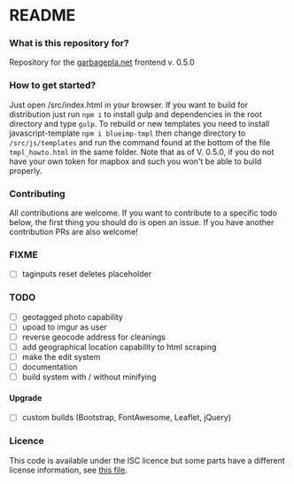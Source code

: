 # README #

### What is this repository for?
Repository for the [garbagepla.net](https://garbagepla.net) frontend v. 0.5.0

### How to get started?
Just open /src/index.html in your browser. If you want to build for distribution just run `npm i` to install gulp and dependencies in the root directory and type `gulp`.
To rebuild or new templates you need to install javascript-template `npm i blueimp-tmpl` then change directory to `/src/js/templates` and run the command found at the bottom of the file `tmpl_howto.html` in the same folder.
Note that as of V. 0.5.0, if you do not have your own token for mapbox and such you won't be able to build properly.

### Contributing
All contributions are welcome. If you want to contribute to a specific todo below, the first thing you should do is open an issue. If you have another contribution PRs are also welcome!

### FIXME
- [ ] taginputs reset deletes placeholder

### TODO
- [ ] geotagged photo capability
- [ ] upoad to imgur as user
- [ ] reverse geocode address for cleanings
- [ ] add geographical location capability to html scraping
- [ ] make the edit system
- [ ] documentation
- [ ] build system with / without minifying

#### Upgrade
- [ ] custom builds (Bootstrap, FontAwesome, Leaflet, jQuery)

### Licence
This code is available under the ISC licence but some parts have a different license information, see [this file](https://github.com/garbageplanet/web-ui/blob/dev/license.md).